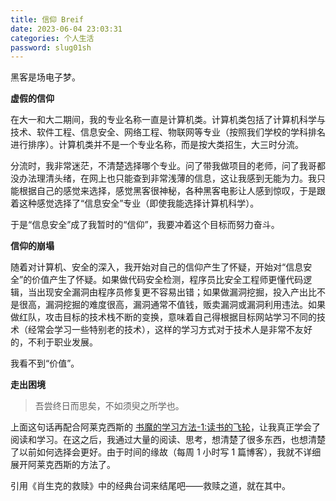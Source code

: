 ```yaml
---
title: 信仰 Breif
date: 2023-06-04 23:03:31
categories: 个人生活
password: slug01sh
---
```


黑客是场电子梦。

**虚假的信仰**

在大一和大二期间，我的专业名称一直是计算机类。计算机类包括了计算机科学与技术、软件工程、信息安全、网络工程、物联网等专业（按照我们学校的学科排名进行排序）。计算机类并不是一个专业名称，而是按大类招生，大三时分流。

分流时，我非常迷茫，不清楚选择哪个专业。问了带我做项目的老师，问了我哥都没办法理清头绪，在网上也只能查到非常浅薄的信息，这让我感到无能为力。我只能根据自己的感觉来选择，感觉黑客很神秘，各种黑客电影让人感到惊叹，于是跟着这种感觉选择了“信息安全”专业（即使我能选择计算机科学）。

于是“信息安全”成了我暂时的“信仰”，我要冲着这个目标而努力奋斗。

**信仰的崩塌**

随着对计算机、安全的深入，我开始对自己的信仰产生了怀疑，开始对“信息安全”的价值产生了怀疑。如果做代码安全检测，程序员比安全工程师更懂代码逻辑，当出现安全漏洞由程序员修复更不容易出错；如果做漏洞挖掘，投入产出比不是很高，漏洞挖掘的难度很高，漏洞通常不值钱，贩卖漏洞或漏洞利用违法。如果做红队，攻击目标的技术栈不断的变换，意味着自己得根据目标网站学习不同的技术（经常会学习一些特别老的技术），这样的学习方式对于技术人是非常不友好的，不利于职业发展。

我看不到“价值”。


**走出困境**

> 吾尝终日而思矣，不如须臾之所学也。

上面这句话再配合阿莱克西斯的 [书魔的学习方法-1:读书的飞轮](https://zhuanlan.zhihu.com/p/55804099)，让我真正学会了阅读和学习。在这之后，我通过大量的阅读、思考，想清楚了很多东西，也想清楚了以前如何选择会更好。由于时间的缘故（每周 1 小时写 1 篇博客），我就不详细展开阿莱克西斯的方法了。

引用《肖生克的救赎》中的经典台词来结尾吧——救赎之道，就在其中。